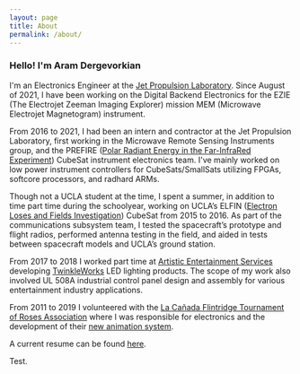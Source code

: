 ```yaml
---
layout: page
title: About
permalink: /about/
---
```


### Hello! I'm Aram Dergevorkian

I'm an Electronics Engineer at the <a href="https://www.jpl.nasa.gov/" target="_blank">Jet Propulsion Laboratory</a>. Since August of 2021, I have been working on the Digital Backend Electronics for the EZIE (The Electrojet Zeeman Imaging Explorer) mission MEM (Microwave Electrojet
Magnetogram) instrument.

From 2016 to 2021, I had been an intern and contractor at the Jet Propulsion Laboratory, first working in the Microwave Remote Sensing Instruments group, and the PREFIRE (<a href="https://prefire.ssec.wisc.edu/" target="_blank">Polar Radiant Energy in the Far-InfraRed Experiment</a>) CubeSat instrument electronics team. I've mainly worked on low power instrument controllers for CubeSats/SmallSats utilizing FPGAs, softcore processors, and radhard ARMs. 

Though not a UCLA student at the time, I spent a summer, in addition to time part time during the schoolyear, working on UCLA’s ELFIN (<a href="https://elfin.igpp.ucla.edu/" target="_blank">Electron Loses and Fields Investigation</a>) CubeSat from 2015 to 2016. As part of the communications subsystem team, I tested the spacecraft’s prototype and flight radios, performed antenna testing in the field, and aided in tests between spacecraft models and UCLA’s ground station.

From 2017 to 2018 I worked part time at <a href="http://www.aescreative.com/" target="_blank">Artistic Entertainment Services</a> developing <a href="http://aramd.net/TwinkleWorks/">TwinkleWorks</a> LED lighting products. The scope of my work also involved UL 508A industrial control panel design and assembly for various entertainment industry applications.

From 2011 to 2019 I volunteered with the <a href="https://lcftra.org/home.php" target="_blank">La Cañada Flintridge Tournament of Roses Association</a> where I was responsible for electronics and the development of their <a href="https://aramder.github.io/animation-2019">new animation system</a>.

A current resume can be found <a href="https://aramd.net/documents/Aram Dergevorkian Resume May 2022.pdf" target="_blank">here</a>.

Test.
